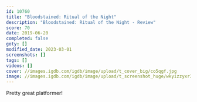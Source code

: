```yaml
---
id: 10760
title: "Bloodstained: Ritual of the Night"
description: "Bloodstained: Ritual of the Night - Review"
score: 70
date: 2019-06-20
completed: false
goty: []
modified_date: 2023-03-01
screenshots: []
tags: []
videos: []
cover: //images.igdb.com/igdb/image/upload/t_cover_big/co5qgf.jpg
image: //images.igdb.com/igdb/image/upload/t_screenshot_huge/wkyizzyxr3c0tiqrvty0.jpg
---
```

Pretty great platformer!